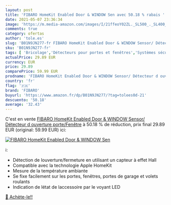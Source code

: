 ```yaml
---
layout: post
title: 'FIBARO HomeKit Enabled Door & WINDOW Sen avec 50.18 % rabais '
date: 2021-05-07 23:36:34
image: 'https://m.media-amazon.com/images/I/21ffeoY02ZL._SL500_._SL400_.jpg'
comments: true
category: ofertas
author: 'tole.es'
slug: 'B01N9JN277-fr FIBARO HomeKit Enabled Door & WINDOW Sensor/ Détecteur d...'
sku: 'B01N9JN277-fr'
tags: [ 'Bricolage','Détecteurs pour portes et fenêtres','Systèmes sécurité pour la maison','Sécurité','fibaro', ]
actualPrice: 29.89 EUR
currency: EUR
price: 29.89
comparePrice: 59.99 EUR
prodname: 'FIBARO HomeKit Enabled Door & WINDOW Sensor/ Détecteur d ouverture porte/Fenêtre'
country: 'fr'
flag: '🇫🇷'
brand: 'FIBARO'
buyurl: 'https://www.amazon.fr/dp/B01N9JN277/?tag=tolees0d-21'
descuento: '50.18'
average: '32.43'
---
```


C'est en vente [FIBARO HomeKit Enabled Door & WINDOW Sensor/ Détecteur d ouverture porte/Fenêtre](https://www.amazon.fr/dp/B01N9JN277/?tag=tolees0d-21)  à  50.18 % de réduction, prix final  29.89 EUR (original: 59.99 EUR) ici:

[![FIBARO HomeKit Enabled Door & WINDOW Sen](https://m.media-amazon.com/images/I/21ffeoY02ZL._SL500_._SL400_.jpg)](https://www.amazon.fr/dp/B01N9JN277/?tag=tolees0d-21)

ℹ️:

- Détection de louverture/fermeture en utilisant un capteur à effet Hall
- Compatible avec la technologie Apple HomeKit
- Mesure de la température ambiante
- Se fixe facilement sur les portes, fenêtres, portes de garage et volets roulants
- Indication de létat de laccessoire par le voyant LED

[🛒 Achète-le!!](https://www.amazon.fr/dp/B01N9JN277/?tag=tolees0d-21)

